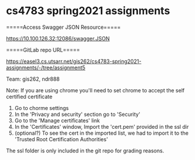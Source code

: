 # cs4783 spring2021 assignments

=====Access Swagger JSON Resource=====

https://10.100.126.32:12086/swagger.JSON

=====GitLab repo URL=====

https://easel3.cs.utsarr.net/gis262/cs4783-spring2021-assignments/-/tree/assignment5

Team:
gis262, ndr888

Note:
If you are using chrome you'll need to set chrome to accept the self certified certificate

1. Go to chorme settings
2. In the 'Privacy and security' section go to 'Security'
3. Go to the 'Manage certificates' link
4. In the 'Certificates' window, Import the 'cert.pem' provided in the ssl dir
5. (optional?) To see the cert in the imported list, we had to import it to the 'Trusted Root Certification Authorities'

The ssl folder is only included in the git repo for grading reasons.
